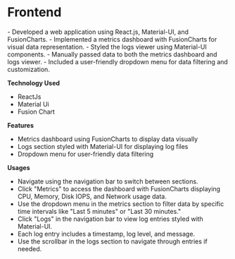 <h1>Frontend</h1> 
- Developed a web application using React.js, Material-UI, and FusionCharts.
- Implemented a metrics dashboard with FusionCharts for visual data representation.
- Styled the logs viewer using Material-UI components.
- Manually passed data to both the metrics dashboard and logs viewer.
- Included a user-friendly dropdown menu for data filtering and customization.

**Technology Used** <br>
- ReactJs
- Material Ui
- Fusion Chart

**Features** <br>
- Metrics dashboard using FusionCharts to display data visually
- Logs section styled with Material-UI for displaying log files
- Dropdown menu for user-friendly data filtering

**Usages** <br>
- Navigate using the navigation bar to switch between sections.
- Click "Metrics" to access the dashboard with FusionCharts displaying CPU, Memory, Disk IOPS, and Network usage data.
- Use the dropdown menu in the metrics section to filter data by specific time intervals like "Last 5 minutes" or "Last 30 minutes."
- Click "Logs" in the navigation bar to view log entries styled with Material-UI.
- Each log entry includes a timestamp, log level, and message.
- Use the scrollbar in the logs section to navigate through entries if needed.
